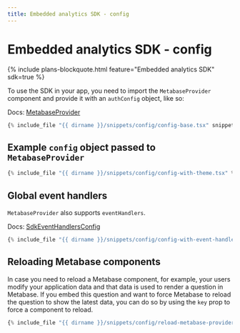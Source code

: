 ```yaml
---
title: Embedded analytics SDK - config
---
```


# Embedded analytics SDK - config

{% include plans-blockquote.html feature="Embedded analytics SDK" sdk=true %}

To use the SDK in your app, you need to import the `MetabaseProvider` component and provide it with an `authConfig` object, like so:

Docs: [MetabaseProvider](./api/MetabaseProvider.html)

```typescript
{% include_file "{{ dirname }}/snippets/config/config-base.tsx" snippet="example" %}
```

## Example `config` object passed to `MetabaseProvider`

```typescript
{% include_file "{{ dirname }}/snippets/config/config-with-theme.tsx" %}
```

## Global event handlers

`MetabaseProvider` also supports `eventHandlers`.

Docs: [SdkEventHandlersConfig](./api/SdkEventHandlersConfig.html)

```typescript
{% include_file "{{ dirname }}/snippets/config/config-with-event-handlers.tsx" snippet="example" %}
```

## Reloading Metabase components

In case you need to reload a Metabase component, for example, your users modify your application data and that data is used to render a question in Metabase. If you embed this question and want to force Metabase to reload the question to show the latest data, you can do so by using the `key` prop to force a component to reload.

```typescript
{% include_file "{{ dirname }}/snippets/config/reload-metabase-provider.tsx" snippet="example" %}
```
